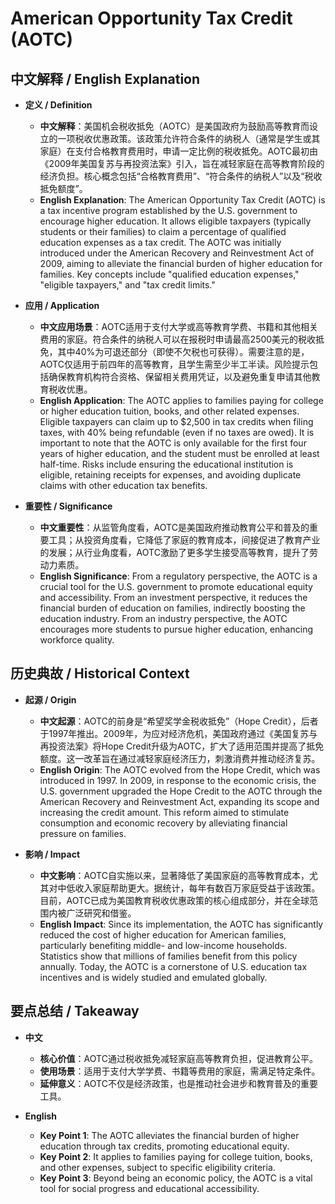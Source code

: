 # American Opportunity Tax Credit (AOTC)

## 中文解释 / English Explanation

* **定义 / Definition**  
  - **中文解释**：美国机会税收抵免（AOTC）是美国政府为鼓励高等教育而设立的一项税收优惠政策。该政策允许符合条件的纳税人（通常是学生或其家庭）在支付合格教育费用时，申请一定比例的税收抵免。AOTC最初由《2009年美国复苏与再投资法案》引入，旨在减轻家庭在高等教育阶段的经济负担。核心概念包括“合格教育费用”、“符合条件的纳税人”以及“税收抵免额度”。  
  - **English Explanation**: The American Opportunity Tax Credit (AOTC) is a tax incentive program established by the U.S. government to encourage higher education. It allows eligible taxpayers (typically students or their families) to claim a percentage of qualified education expenses as a tax credit. The AOTC was initially introduced under the American Recovery and Reinvestment Act of 2009, aiming to alleviate the financial burden of higher education for families. Key concepts include "qualified education expenses," "eligible taxpayers," and "tax credit limits."

* **应用 / Application**  
  - **中文应用场景**：AOTC适用于支付大学或高等教育学费、书籍和其他相关费用的家庭。符合条件的纳税人可以在报税时申请最高2500美元的税收抵免，其中40%为可退还部分（即使不欠税也可获得）。需要注意的是，AOTC仅适用于前四年的高等教育，且学生需至少半工半读。风险提示包括确保教育机构符合资格、保留相关费用凭证，以及避免重复申请其他教育税收优惠。  
  - **English Application**: The AOTC applies to families paying for college or higher education tuition, books, and other related expenses. Eligible taxpayers can claim up to $2,500 in tax credits when filing taxes, with 40% being refundable (even if no taxes are owed). It is important to note that the AOTC is only available for the first four years of higher education, and the student must be enrolled at least half-time. Risks include ensuring the educational institution is eligible, retaining receipts for expenses, and avoiding duplicate claims with other education tax benefits.

* **重要性 / Significance**  
  - **中文重要性**：从监管角度看，AOTC是美国政府推动教育公平和普及的重要工具；从投资角度看，它降低了家庭的教育成本，间接促进了教育产业的发展；从行业角度看，AOTC激励了更多学生接受高等教育，提升了劳动力素质。  
  - **English Significance**: From a regulatory perspective, the AOTC is a crucial tool for the U.S. government to promote educational equity and accessibility. From an investment perspective, it reduces the financial burden of education on families, indirectly boosting the education industry. From an industry perspective, the AOTC encourages more students to pursue higher education, enhancing workforce quality.

## 历史典故 / Historical Context

* **起源 / Origin**  
  - **中文起源**：AOTC的前身是“希望奖学金税收抵免”（Hope Credit），后者于1997年推出。2009年，为应对经济危机，美国政府通过《美国复苏与再投资法案》将Hope Credit升级为AOTC，扩大了适用范围并提高了抵免额度。这一改革旨在通过减轻家庭经济压力，刺激消费并推动经济复苏。  
  - **English Origin**: The AOTC evolved from the Hope Credit, which was introduced in 1997. In 2009, in response to the economic crisis, the U.S. government upgraded the Hope Credit to the AOTC through the American Recovery and Reinvestment Act, expanding its scope and increasing the credit amount. This reform aimed to stimulate consumption and economic recovery by alleviating financial pressure on families.

* **影响 / Impact**  
  - **中文影响**：AOTC自实施以来，显著降低了美国家庭的高等教育成本，尤其对中低收入家庭帮助更大。据统计，每年有数百万家庭受益于该政策。目前，AOTC已成为美国教育税收优惠政策的核心组成部分，并在全球范围内被广泛研究和借鉴。  
  - **English Impact**: Since its implementation, the AOTC has significantly reduced the cost of higher education for American families, particularly benefiting middle- and low-income households. Statistics show that millions of families benefit from this policy annually. Today, the AOTC is a cornerstone of U.S. education tax incentives and is widely studied and emulated globally.

## 要点总结 / Takeaway

* **中文**  
  - **核心价值**：AOTC通过税收抵免减轻家庭高等教育负担，促进教育公平。  
  - **使用场景**：适用于支付大学学费、书籍等费用的家庭，需满足特定条件。  
  - **延伸意义**：AOTC不仅是经济政策，也是推动社会进步和教育普及的重要工具。  

* **English**  
  - **Key Point 1**: The AOTC alleviates the financial burden of higher education through tax credits, promoting educational equity.  
  - **Key Point 2**: It applies to families paying for college tuition, books, and other expenses, subject to specific eligibility criteria.  
  - **Key Point 3**: Beyond being an economic policy, the AOTC is a vital tool for social progress and educational accessibility.
